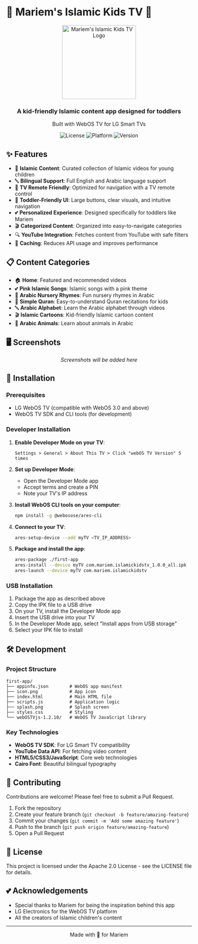 # 💖 Mariem's Islamic Kids TV 💖

<div align="center">
  <img src="first-app/icon.svg" alt="Mariem's Islamic Kids TV Logo" width="200"/>
  <br>
  <h3>A kid-friendly Islamic content app designed for toddlers</h3>
  <p>Built with WebOS TV for LG Smart TVs</p>
  
  ![License](https://img.shields.io/badge/license-Apache--2.0-blue)
  ![Platform](https://img.shields.io/badge/platform-WebOS%20TV-brightgreen)
  ![Version](https://img.shields.io/badge/version-1.0.0-pink)
</div>

## ✨ Features

- 🌙 **Islamic Content**: Curated collection of Islamic videos for young children
- 🔤 **Bilingual Support**: Full English and Arabic language support
- 📱 **TV Remote Friendly**: Optimized for navigation with a TV remote control
- 👶 **Toddler-Friendly UI**: Large buttons, clear visuals, and intuitive navigation
- 💕 **Personalized Experience**: Designed specifically for toddlers like Mariem
- 🎬 **Categorized Content**: Organized into easy-to-navigate categories
- 🔍 **YouTube Integration**: Fetches content from YouTube with safe filters
- 💾 **Caching**: Reduces API usage and improves performance

## 📋 Content Categories

- 🏠 **Home**: Featured and recommended videos
- 💕 **Pink Islamic Songs**: Islamic songs with a pink theme
- 🎵 **Arabic Nursery Rhymes**: Fun nursery rhymes in Arabic
- 📖 **Simple Quran**: Easy-to-understand Quran recitations for kids
- 🔤 **Arabic Alphabet**: Learn the Arabic alphabet through videos
- 🎬 **Islamic Cartoons**: Kid-friendly Islamic cartoon content
- 🐘 **Arabic Animals**: Learn about animals in Arabic

## 🖥️ Screenshots

<div align="center">
  <p><i>Screenshots will be added here</i></p>
</div>

## 🚀 Installation

### Prerequisites

- LG WebOS TV (compatible with WebOS 3.0 and above)
- WebOS TV SDK and CLI tools (for development)

### Developer Installation

1. **Enable Developer Mode on your TV**:
   ```
   Settings > General > About This TV > Click "webOS TV Version" 5 times
   ```

2. **Set up Developer Mode**:
   - Open the Developer Mode app
   - Accept terms and create a PIN
   - Note your TV's IP address

3. **Install WebOS CLI tools on your computer**:
   ```bash
   npm install -g @webosose/ares-cli
   ```

4. **Connect to your TV**:
   ```bash
   ares-setup-device --add myTV <TV_IP_ADDRESS>
   ```

5. **Package and install the app**:
   ```bash
   ares-package ./first-app
   ares-install --device myTV com.mariem.islamickidstv_1.0.0_all.ipk
   ares-launch --device myTV com.mariem.islamickidstv
   ```

### USB Installation

1. Package the app as described above
2. Copy the IPK file to a USB drive
3. On your TV, install the Developer Mode app
4. Insert the USB drive into your TV
5. In the Developer Mode app, select "Install apps from USB storage"
6. Select your IPK file to install

## 🛠️ Development

### Project Structure

```
first-app/
├── appinfo.json        # WebOS app manifest
├── icon.png            # App icon
├── index.html          # Main HTML file
├── scripts.js          # Application logic
├── splash.png          # Splash screen
├── styles.css          # Styling
└── webOSTVjs-1.2.10/   # WebOS TV JavaScript library
```

### Key Technologies

- **WebOS TV SDK**: For LG Smart TV compatibility
- **YouTube Data API**: For fetching video content
- **HTML5/CSS3/JavaScript**: Core web technologies
- **Cairo Font**: Beautiful bilingual typography

## 🤝 Contributing

Contributions are welcome! Please feel free to submit a Pull Request.

1. Fork the repository
2. Create your feature branch (`git checkout -b feature/amazing-feature`)
3. Commit your changes (`git commit -m 'Add some amazing feature'`)
4. Push to the branch (`git push origin feature/amazing-feature`)
5. Open a Pull Request

## 📝 License

This project is licensed under the Apache 2.0 License - see the LICENSE file for details.

## 💕 Acknowledgements

- Special thanks to Mariem for being the inspiration behind this app
- LG Electronics for the WebOS TV platform
- All the creators of Islamic children's content

---

<div align="center">
  <p>Made with 💖 for Mariem</p>
</div> 